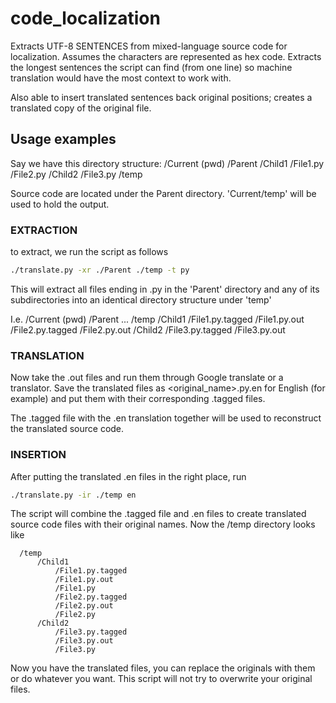 # code_localization

Extracts UTF-8 SENTENCES from mixed-language source code for localization.
Assumes the characters are represented as hex code.
Extracts the longest sentences the script can find (from one line)
so machine translation would have the most context to work with.

Also able to insert translated sentences back original positions; creates
a translated copy of the original file. 

## Usage examples

Say we have this directory structure:
  /Current (pwd)
      /Parent
          /Child1
              /File1.py
              /File2.py
          /Child2
              /File3.py
      /temp

Source code are located under the Parent directory. 'Current/temp' will be
used to hold the output.

### EXTRACTION

to extract, we run the script as follows

```bash
./translate.py -xr ./Parent ./temp -t py
```

This will extract all files ending in .py in the 'Parent' directory and
any of its subdirectories into an identical directory structure under 'temp'

I.e.
  /Current (pwd)
      /Parent
      ...
      /temp
          /Child1
              /File1.py.tagged
              /File1.py.out
              /File2.py.tagged
              /File2.py.out
          /Child2
              /File3.py.tagged
              /File3.py.out

### TRANSLATION

Now take the .out files and run them through Google translate or a translator.
Save the translated files as <original_name>.py.en for English (for example)
and put them with their corresponding .tagged files. 

The .tagged file with the .en translation together will be used to 
reconstruct the translated source code.

### INSERTION

After putting the translated .en files in the right place, run

```bash
./translate.py -ir ./temp en
```

The script will combine the .tagged file and .en files to create translated
source code files with their original names. Now the /temp directory
looks like

      /temp
          /Child1
              /File1.py.tagged
              /File1.py.out
              /File1.py
              /File2.py.tagged
              /File2.py.out
              /File2.py
          /Child2
              /File3.py.tagged
              /File3.py.out
              /File3.py
      
Now you have the translated files, you can replace the originals with them or
do whatever you want. This script will not try to overwrite your original 
files.
